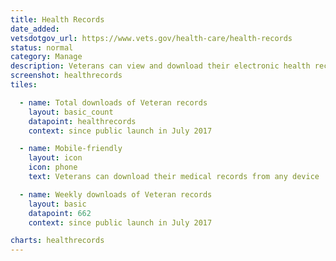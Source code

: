 ```yaml
---
title: Health Records
date_added:
vetsdotgov_url: https://www.vets.gov/health-care/health-records
status: normal
category: Manage
description: Veterans can view and download their electronic health records
screenshot: healthrecords
tiles:

  - name: Total downloads of Veteran records
    layout: basic_count
    datapoint: healthrecords
    context: since public launch in July 2017

  - name: Mobile-friendly
    layout: icon
    icon: phone
    text: Veterans can download their medical records from any device

  - name: Weekly downloads of Veteran records
    layout: basic
    datapoint: 662
    context: since public launch in July 2017

charts: healthrecords
---
```

